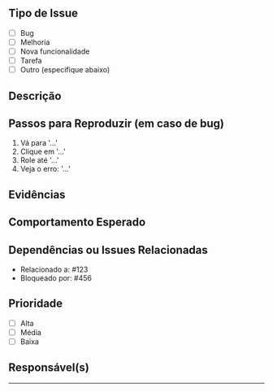 ## Tipo de Issue

<!-- Marque com um "x" o tipo desta issue -->
- [ ] Bug
- [ ] Melhoria
- [ ] Nova funcionalidade
- [ ] Tarefa
- [ ] Outro (especifique abaixo)

## Descrição

<!-- Descreva claramente o que precisa ser feito ou qual é o problema. -->

## Passos para Reproduzir (em caso de bug)

<!-- Preencha somente se for um bug. -->
1. Vá para '...'
2. Clique em '...'
3. Role até '...'
4. Veja o erro: '...'

##  Evidências

<!-- Se possível, adicione prints de tela ou logs. -->

## Comportamento Esperado

<!-- Descreva o que você esperava que acontecesse. -->

## Dependências ou Issues Relacionadas

<!-- Se houver outras issues relacionadas, coloque os links ou IDs aqui -->
- Relacionado a: #123
- Bloqueado por: #456

## Prioridade

<!-- Marque com um "x" a prioridade da issue -->
- [ ] Alta
- [ ] Média
- [ ] Baixa

## Responsável(s)

<!-- Se já souber quem será responsável, mencione com @ -->

---

<!-- Obrigado por contribuir! -->

